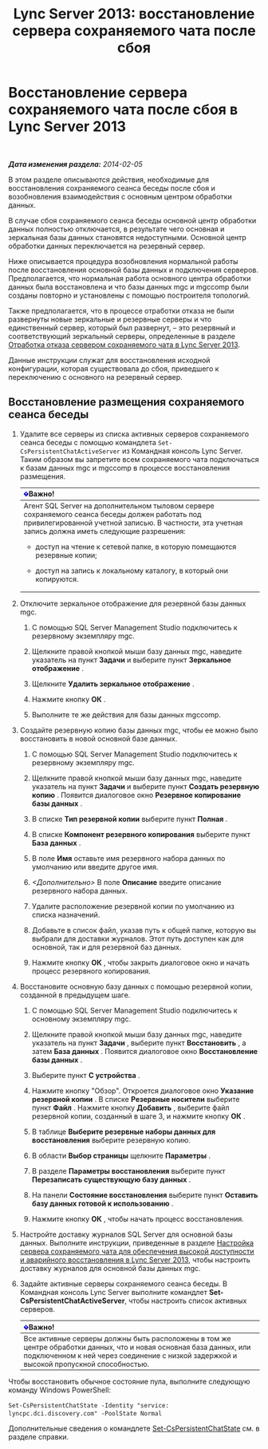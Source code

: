 ﻿---
title: 'Lync Server 2013: восстановление сервера сохраняемого чата после сбоя'
TOCTitle: Восстановление сервера сохраняемого чата после сбоя
ms:assetid: 67b91de4-6ddc-43e6-9812-5e1aa84a7980
ms:mtpsurl: https://technet.microsoft.com/ru-ru/library/JJ204970(v=OCS.15)
ms:contentKeyID: 49310022
ms.date: 05/19/2016
mtps_version: v=OCS.15
ms.translationtype: HT
---

# Восстановление сервера сохраняемого чата после сбоя в Lync Server 2013

 

_**Дата изменения раздела:** 2014-02-05_

В этом разделе описываются действия, необходимые для восстановления сохраняемого сеанса беседы после сбоя и возобновления взаимодействия с основным центром обработки данных.

В случае сбоя сохраняемого сеанса беседы основной центр обработки данных полностью отключается, в результате чего основная и зеркальная базы данных становятся недоступными. Основной центр обработки данных переключается на резервный сервер.

Ниже описывается процедура возобновления нормальной работы после восстановления основной базы данных и подключения серверов. Предполагается, что нормальная работа основного центра обработки данных была восстановлена и что базы данных mgc и mgccomp были созданы повторно и установлены с помощью построителя топологий.

Также предполагается, что в процессе отработки отказа не были развернуты новые зеркальные и резервные серверы и что единственный сервер, который был развернут, – это резервный и соответствующий зеркальный серверы, определенные в разделе [Отработка отказа сервером сохраняемого чата в Lync Server 2013](lync-server-2013-failing-over-persistent-chat-server.md).

Данные инструкции служат для восстановления исходной конфигурации, которая существовала до сбоя, приведшего к переключению с основного на резервный сервер.

## Восстановление размещения сохраняемого сеанса беседы

1.  Удалите все серверы из списка активных серверов сохраняемого сеанса беседы с помощью командлета `Set-CsPersistentChatActiveServer` из Командная консоль Lync Server. Таким образом вы запретите всем сохраняемого чата подключаться к базам данных mgc и mgccomp в процессе восстановления размещения.
    
    <table>
    <colgroup>
    <col style="width: 100%" />
    </colgroup>
    <thead>
    <tr class="header">
    <th><img src="images/JJ618369.important(OCS.15).gif" title="important" alt="important" />Важно!</th>
    </tr>
    </thead>
    <tbody>
    <tr class="odd">
    <td>Агент SQL Server на дополнительном тыловом сервере сохраняемого сеанса беседы должен работать под привилегированной учетной записью. В частности, эта учетная запись должна иметь следующие разрешения:
    <ul>
    <li><p>доступ на чтение к сетевой папке, в которую помещаются резервные копии;</p></li>
    <li><p>доступ на запись к локальному каталогу, в который они копируются.</p></li>
    </ul></td>
    </tr>
    </tbody>
    </table>


2.  Отключите зеркальное отображение для резервной базы данных mgc.
    
    1.  С помощью SQL Server Management Studio подключитесь к резервному экземпляру mgc.
    
    2.  Щелкните правой кнопкой мыши базу данных mgc, наведите указатель на пункт **Задачи** и выберите пункт **Зеркальное отображение** .
    
    3.  Щелкните **Удалить зеркальное отображение** .
    
    4.  Нажмите кнопку **ОК** .
    
    5.  Выполните те же действия для базы данных mgccomp.

3.  Создайте резервную копию базы данных mgc, чтобы ее можно было восстановить в новой основной базе данных.
    
    1.  С помощью SQL Server Management Studio подключитесь к резервному экземпляру mgc.
    
    2.  Щелкните правой кнопкой мыши базу данных mgc, наведите указатель на пункт **Задачи** и выберите пункт **Создать резервную копию** . Появится диалоговое окно **Резервное копирование базы данных** .
    
    3.  В списке **Тип резервной копии** выберите пункт **Полная** .
    
    4.  В списке **Компонент резервного копирования** выберите пункт **База данных** .
    
    5.  В поле **Имя** оставьте имя резервного набора данных по умолчанию или введите другое имя.
    
    6.  *\<Дополнительно\>* В поле **Описание** введите описание резервного набора данных.
    
    7.  Удалите расположение резервной копии по умолчанию из списка назначений.
    
    8.  Добавьте в список файл, указав путь к общей папке, которую вы выбрали для доставки журналов. Этот путь доступен как для основной, так и для резервной баз данных.
    
    9.  Нажмите кнопку **ОК** , чтобы закрыть диалоговое окно и начать процесс резервного копирования.

4.  Восстановите основную базу данных с помощью резервной копии, созданной в предыдущем шаге.
    
    1.  С помощью SQL Server Management Studio подключитесь к основному экземпляру mgc.
    
    2.  Щелкните правой кнопкой мыши базу данных mgc, наведите указатель на пункт **Задачи** , выберите пункт **Восстановить** , а затем **База данных** . Появится диалоговое окно **Восстановление базы данных** .
    
    3.  Выберите пункт **С устройства** .
    
    4.  Нажмите кнопку "Обзор". Откроется диалоговое окно **Указание резервной копии** . В списке **Резервные носители** выберите пункт **Файл** . Нажмите кнопку **Добавить** , выберите файл резервной копии, созданный в шаге 3, и нажмите кнопку **ОК** .
    
    5.  В таблице **Выберите резервные наборы данных для восстановления** выберите резервную копию.
    
    6.  В области **Выбор страницы** щелкните **Параметры** .
    
    7.  В разделе **Параметры восстановления** выберите пункт **Перезаписать существующую базу данных** .
    
    8.  На панели **Состояние восстановления** выберите пункт **Оставить базу данных готовой к использованию** .
    
    9.  Нажмите кнопку **ОК** , чтобы начать процесс восстановления.

5.  Настройте доставку журналов SQL Server для основной базы данных. Выполните инструкции, приведенные в разделе [Настройка сервера сохраняемого чата для обеспечения высокой доступности и аварийного восстановления в Lync Server 2013](lync-server-2013-configuring-persistent-chat-server-for-high-availability-and-disaster-recovery.md), чтобы настроить доставку журналов для основной базы данных mgc.

6.  Задайте активные серверы сохраняемого сеанса беседы. В Командная консоль Lync Server выполните командлет **Set-CsPersistentChatActiveServer**, чтобы настроить список активных серверов.
    
    <table>
    <thead>
    <tr class="header">
    <th><img src="images/JJ618369.important(OCS.15).gif" title="important" alt="important" />Важно!</th>
    </tr>
    </thead>
    <tbody>
    <tr class="odd">
    <td>Все активные серверы должны быть расположены в том же центре обработки данных, что и новая основная база данных, или подключенном к ней через соединение с низкой задержкой и высокой пропускной способностью.</td>
    </tr>
    </tbody>
    </table>


Чтобы восстановить обычное состояние пула, выполните следующую команду Windows PowerShell:

    Set-CsPersistentChatState -Identity "service: lyncpc.dci.discovery.com" -PoolState Normal

Дополнительные сведения о командлете [Set-CsPersistentChatState](set-cspersistentchatstate.md) см. в разделе справки.


